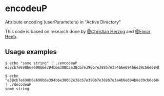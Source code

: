 # encodeuP
Attribute encoding (userParameters) in "Active Directory"

This code is based on research done by [@Christian Herzog](https://github.com/daduke) and [@Elmar Heeb](https://github.com/elmar).

## Usage examples
```
$ echo "some string" | ./encodeuP
e38cb7e698b6e690b6e394b6e380b2e38cb7e390b7e388b7e3a4b6e694b6e39cb6e684b0

$ echo "e38cb7e698b6e690b6e394b6e380b2e38cb7e390b7e388b7e3a4b6e694b6e39cb6e684b0" | ./decodeuP
some string
```
